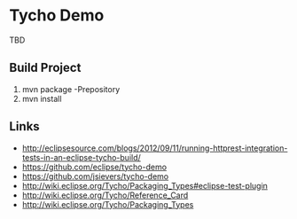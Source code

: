 # Tycho Demo

TBD

## Build Project 

1. mvn package -Prepository
2. mvn install

## Links

- http://eclipsesource.com/blogs/2012/09/11/running-httprest-integration-tests-in-an-eclipse-tycho-build/
- https://github.com/eclipse/tycho-demo
- https://github.com/jsievers/tycho-demo
- http://wiki.eclipse.org/Tycho/Packaging_Types#eclipse-test-plugin
- http://wiki.eclipse.org/Tycho/Reference_Card
- http://wiki.eclipse.org/Tycho/Packaging_Types
